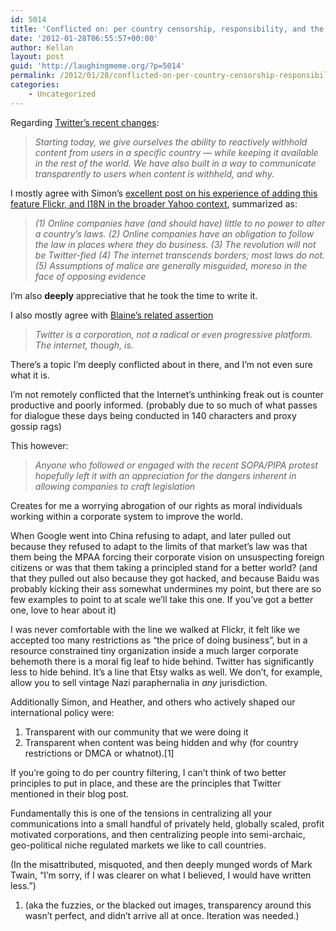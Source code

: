 ```yaml
---
id: 5014
title: 'Conflicted on: per country censorship, responsibility, and the cost of doing business'
date: '2012-01-28T06:55:57+00:00'
author: Kellan
layout: post
guid: 'http://laughingmeme.org/?p=5014'
permalink: /2012/01/28/conflicted-on-per-country-censorship-responsibility-and-the-cost-of-doing-business/
categories:
    - Uncategorized
---
```


Regarding [Twitter’s recent changes](http://blog.twitter.com/2012/01/tweets-still-must-flow.html):

> *Starting today, we give ourselves the ability to reactively withhold content from users in a specific country — while keeping it available in the rest of the world. We have also built in a way to communicate transparently to users when content is withheld, and why.*

I mostly agree with Simon’s [excellent post on his experience of adding this feature Flickr, and I18N in the broader Yahoo context](http://tum.hitherto.net/post/16596051373/what-you-need-to-know-about-twitters-new-filters), summarized as:

> *(1) Online companies have (and should have) little to no power to alter a country’s laws. (2) Online companies have an obligation to follow the law in places where they do business. (3) The revolution will not be Twitter-fied (4) The internet transcends borders; most laws do not. (5) Assumptions of malice are generally misguided, moreso in the face of opposing evidence*

I’m also **deeply** appreciative that he took the time to write it.

I also mostly agree with [Blaine’s related assertion](https://twitter.com/#!/blaine/status/163210429575868416)

> *Twitter is a corporation, not a radical or even progressive platform. The internet, though, is.*

There’s a topic I’m deeply conflicted about in there, and I’m not even sure what it is.

I’m not remotely conflicted that the Internet’s unthinking freak out is counter productive and poorly informed. (probably due to so much of what passes for dialogue these days being conducted in 140 characters and proxy gossip rags)

This however:

> *Anyone who followed or engaged with the recent SOPA/PIPA protest hopefully left it with an appreciation for the dangers inherent in allowing companies to craft legislation*

Creates for me a worrying abrogation of our rights as moral individuals working within a corporate system to improve the world.

When Google went into China refusing to adapt, and later pulled out because they refused to adapt to the limits of that market’s law was that them being the MPAA forcing their corporate vision on unsuspecting foreign citizens or was that them taking a principled stand for a better world? (and that they pulled out also because they got hacked, and because Baidu was probably kicking their ass somewhat undermines my point, but there are so few examples to point to at scale we’ll take this one. If you’ve got a better one, love to hear about it)

I was never comfortable with the line we walked at Flickr, it felt like we accepted too many restrictions as “the price of doing business”, but in a resource constrained tiny organization inside a much larger corporate behemoth there is a moral fig leaf to hide behind. Twitter has significantly less to hide behind. It’s a line that Etsy walks as well. We don’t, for example, allow you to sell vintage Nazi paraphernalia in *any* jurisdiction.

Additionally Simon, and Heather, and others who actively shaped our international policy were:

1. Transparent with our community that we were doing it
2. Transparent when content was being hidden and why (for country restrictions or DMCA or whatnot).[1]

If you’re going to do per country filtering, I can’t think of two better principles to put in place, and these are the principles that Twitter mentioned in their blog post.

Fundamentally this is one of the tensions in centralizing all your communications into a small handful of privately held, globally scaled, profit motivated corporations, and then centralizing people into semi-archaic, geo-political niche regulated markets we like to call countries.

(In the misattributed, misquoted, and then deeply munged words of Mark Twain, “I’m sorry, if I was clearer on what I believed, I would have written less.”)

1. (aka the fuzzies, or the blacked out images, transparency around this wasn’t perfect, and didn’t arrive all at once. Iteration was needed.)